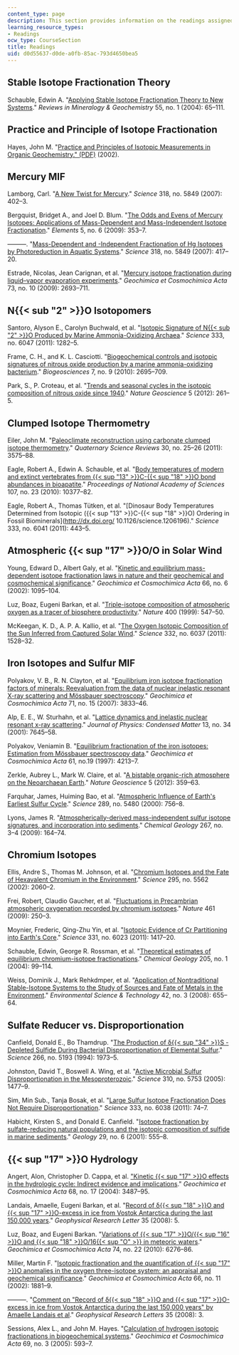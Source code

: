 ```yaml
---
content_type: page
description: This section provides information on the readings assigned for the course.
learning_resource_types:
- Readings
ocw_type: CourseSection
title: Readings
uid: d0d55637-d0de-a0fb-85ac-793d4650bea5
---
```


Stable Isotope Fractionation Theory
-----------------------------------

Schauble, Edwin A. "[Applying Stable Isotope Fractionation Theory to New Systems](http://dx.doi.org/10.2138/gsrmg.55.1.65)." _Reviews in Mineralogy & Geochemistry_ 55, no. 1 (2004): 65–111.

Practice and Principle of Isotope Fractionation
-----------------------------------------------

Hayes, John M. "[Practice and Principles of Isotopic Measurements in Organic Geochemistry." (PDF)](http://www.whoi.edu/fileserver.do?id=73290&pt=2&p=74886) (2002).

Mercury MIF
-----------

Lamborg, Carl. "[A New Twist for Mercury](http://dx.doi.org/10.1126/science.1149935)." _Science_ 318, no. 5849 (2007): 402–3.

Bergquist, Bridget A., and Joel D. Blum. "[The Odds and Evens of Mercury Isotopes: Applications of Mass-Dependent and Mass-Independent Isotope Fractionation](http://dx.doi.org/10.2113/gselements.5.6.353)." _Elements_ 5, no. 6 (2009): 353–7.

———. "[Mass-Dependent and -Independent Fractionation of Hg Isotopes by Photoreduction in Aquatic Systems](http://dx.doi.org/10.1126/science.1148050)." _Science_ 318, no. 5849 (2007): 417–20.

Estrade, Nicolas, Jean Carignan, et al. "[Mercury isotope fractionation during liquid–vapor evaporation experiments](http://dx.doi.org/10.1016/j.gca.2009.01.024)." _Geochimica et Cosmochimica Acta_ 73, no. 10 (2009): 2693–711.

N{{< sub "2" >}}O Isotopomers
-----------------------------

Santoro, Alyson E., Carolyn Buchwald, et al. "[Isotopic Signature of N{{< sub "2" >}}O Produced by Marine Ammonia-Oxidizing Archaea](http://dx.doi.org/10.1126/science.1208239)." _Science_ 333, no. 6047 (2011): 1282–5.

Frame, C. H., and K. L. Casciotti. "[Biogeochemical controls and isotopic signatures of nitrous oxide production by a marine ammonia-oxidizing bacterium](http://dx.doi.org/10.5194/bg-7-2695-2010)." _Biogeosciences_ 7, no. 9 (2010): 2695–709.

Park, S., P. Croteau, et al. "[Trends and seasonal cycles in the isotopic composition of nitrous oxide since 1940](http://dx.doi.org/10.1038/NGEO1421)." _Nature Geoscience_ 5 (2012): 261–5.

Clumped Isotope Thermometry
---------------------------

Eiler, John M. "[Paleoclimate reconstruction using carbonate clumped isotope thermometry](http://dx.doi.org/10.1016/j.quascirev.2011.09.001)." _Quaternary Science Reviews_ 30, no. 25–26 (2011): 3575–88.

Eagle, Robert A., Edwin A. Schauble, et al. "[Body temperatures of modern and extinct vertebrates from {{< sup "13" >}}C-{{< sup "18" >}}O bond abundances in bioapatite](http://dx.doi.org/10.1073/pnas.0911115107)." _Proceedings of National Academy of Sciences_ 107, no. 23 (2010): 10377–82.

Eagle, Robert A., Thomas Tütken, et al. "[Dinosaur Body Temperatures Determined from Isotopic ({{< sup "13" >}}C-{{< sup "18" >}}O) Ordering in Fossil Biominerals](http://dx.doi.org/ 10.1126/science.1206196)." _Science_ 333, no. 6041 (2011): 443–5.

Atmospheric {{< sup "17" >}}O/O in Solar Wind
---------------------------------------------

Young, Edward D., Albert Galy, et al. "[Kinetic and equilibrium mass-dependent isotope fractionation laws in nature and their geochemical and cosmochemical significance](http://dx.doi.org/10.1016/S0016-7037(01)00832-8)." _Geochimica et Cosmochimica Acta_ 66, no. 6 (2002): 1095–104.

Luz, Boaz, Eugeni Barkan, et al. "[Triple-isotope composition of atmospheric oxygen as a tracer of biosphere productivity](http://dx.doi.org/10.1038/22987)." _Nature_ 400 (1999): 547–50.

McKeegan, K. D., A. P. A. Kallio, et al. "[The Oxygen Isotopic Composition of the Sun Inferred from Captured Solar Wind](http://dx.doi.org/10.1126/science.1204636)." _Science_ 332, no. 6037 (2011): 1528–32.

Iron Isotopes and Sulfur MIF
----------------------------

Polyakov, V. B., R. N. Clayton, et al. "[Equilibrium iron isotope fractionation factors of minerals: Reevaluation from the data of nuclear inelastic resonant X-ray scattering and Mössbauer spectroscopy](http://dx.doi.org/10.1016/j.gca.2007.05.019)." _Geochimica et Cosmochimica Acta_ 71, no. 15 (2007): 3833–46.

Alp, E. E., W. Sturhahn, et al. "[Lattice dynamics and inelastic nuclear resonant x-ray scattering](http://dx.doi.org/10.1088/0953-8984/13/34/311)." _Journal of Physics: Condensed Matter_ 13, no. 34 (2001): 7645–58.

Polyakov, Veniamin B. "[Equilibrium fractionation of the iron isotopes: Estimation from Mössbauer spectroscopy data](http://dx.doi.org/10.1016/S0016-7037(97)00204-4)." _Geochimica et Cosmochimica Acta_ 61, no.19 (1997): 4213–7.

Zerkle, Aubrey L., Mark W. Claire, et al. "[A bistable organic-rich atmosphere on the Neoarchaean Earth](http://dx.doi.org/10.1038/NGEO1425)." _Nature Geoscience_ 5 (2012): 359–63.

Farquhar, James, Huiming Bao, et al. "[Atmospheric Influence of Earth's Earliest Sulfur Cycle](http://dx.doi.org/10.1126/science.289.5480.756)." _Science_ 289, no. 5480 (2000): 756–8.

Lyons, James R. "[Atmospherically-derived mass-independent sulfur isotope signatures, and incorporation into sediments](http://dx.doi.org/10.1016/j.chemgeo.2009.03.027)." _Chemical Geology_ 267, no. 3–4 (2009): 164–74.

Chromium Isotopes
-----------------

Ellis, Andre S., Thomas M. Johnson, et al. "[Chromium Isotopes and the Fate of Hexavalent Chromium in the Environment](http://dx.doi.org/10.1126/science.1068368)." _Science_ 295, no. 5562 (2002): 2060–2.

Frei, Robert, Claudio Gaucher, et al. "[Fluctuations in Precambrian atmospheric oxygenation recorded by chromium isotopes](http://dx.doi.org/10.1038/nature08266)." _Nature_ 461 (2009): 250–3.

Moynier, Frederic, Qing-Zhu Yin, et al. "[Isotopic Evidence of Cr Partitioning into Earth's Core](http://dx.doi.org/10.1126/science.1199597)." _Science_ 331, no. 6023 (2011): 1417–20.

Schauble, Edwin, George R. Rossman, et al. "[Theoretical estimates of equilibrium chromium-isotope fractionations](http://dx.doi.org/10.1016/j.chemgeo.2003.12.015)." _Chemical Geology_ 205, no. 1 (2004): 99–114.

Weiss, Dominik J., Mark Rehkdmper, et al. "[Application of Nontraditional Stable-Isotope Systems to the Study of Sources and Fate of Metals in the Environment](http://dx.doi.org/10.1021/es0870855)." _Environmental Science & Technology_ 42, no. 3 (2008): 655–64.

Sulfate Reducer vs. Disproportionation
--------------------------------------

Canfield, Donald E., Bo Thamdrup. "[The Production of δ{{< sup "34" >}}S - Depleted Sulfide During Bacterial Disproportionation of Elemental Sulfur](http://www.jstor.org/stable/2885277)." _Science_ 266, no. 5193 (1994): 1973–5.

Johnston, David T., Boswell A. Wing, et al. "[Active Microbial Sulfur Disproportionation in the Mesoproterozoic](http://dx.doi.org/10.1126/science.1117824)." _Science_ 310, no. 5753 (2005): 1477–9.

Sim, Min Sub., Tanja Bosak, et al. "[Large Sulfur Isotope Fractionation Does Not Require Disproportionation](http://dx.doi.org/10.1126/science.1205103)." _Science_ 333, no. 6038 (2011): 74–7.

Habicht, Kirsten S., and Donald E. Canfield. "[Isotope fractionation by sulfate-reducing natural populations and the isotopic composition of sulfide in marine sediments](http://geology.gsapubs.org/content/29/6/555.full)." _Geology_ 29, no. 6 (2001): 555–8.

{{< sup "17" >}}O Hydrology
---------------------------

Angert, Alon, Christopher D. Cappa, et al. ["Kinetic {{< sup "17" >}}O effects in the hydrologic cycle: Indirect evidence and implications](http://dx.doi.org/10.1016/j.gca.2004.02.010)." _Geochimica et Cosmochimica Acta_ 68, no. 17 (2004): 3487–95.

Landais, Amaelle, Eugeni Barkan, et al. "[Record of δ{{< sup "18" >}}O and {{< sup "17" >}}O-excess in ice from Vostok Antarctica during the last 150,000 years](http://dx.doi.org/10.1029/2007GL032096)." _Geophysical Research Letter_ 35 (2008): 5.

Luz, Boaz, and Eugeni Barkan. "[Variations of {{< sup "17" >}}O/{{< sup "16" >}}O and {{< sup "18" >}}O/16{{< sup "O" >}} in meteoric waters](http://dx.doi.org/10.1016/j.gca.2010.08.016)." _Geochimica et Cosmochimica Acta_ 74, no. 22 (2010): 6276–86.

Miller, Martin F. "[Isotopic fractionation and the quantification of {{< sup "17" >}}O anomalies in the oxygen three-isotope system: an appraisal and geochemical significance](http://dx.doi.org/10.1016/S0016-7037(02)00832-3)." _Geochimica et Cosmochimica Acta_ 66, no. 11 (2002): 1881–9.

———. "[Comment on "Record of δ{{< sup "18" >}}O and {{< sup "17" >}}O-excess in ice from Vostok Antarctica during the last 150,000 years" by Amaelle Landais et al](http://dx.doi.org/10.1029/2008GL034505)." _Geophysical Research Letters_ 35 (2008): 3.

Sessions, Alex L., and John M. Hayes. "[Calculation of hydrogen isotopic fractionations in biogeochemical systems](http://dx.doi.org/10.1016/j.gca.2004.08.005)." _Geochimica et Cosmochimica Acta_ 69, no. 3 (2005): 593–7.